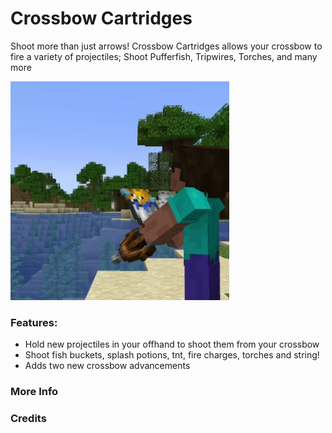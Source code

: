 # Crossbow Cartridges<!--$headerTitle--><!--$pmc:delete-->

Shoot more than just arrows! Crossbow Cartridges allows your crossbow to fire a variety of projectiles; Shoot Pufferfish, Tripwires, Torches, and many more <!--$pmc:headerSize-->

<img src="images/crossbow_cartridges.webp" alt="Crossbow Cartridges Example" width="350"/> <!--$localAssetToURL--> <!--$modrinth:replaceWithVideo--> <!--$pmc:delete-->

### Features:
- Hold new projectiles in your offhand to shoot them from your crossbow
- Shoot fish buckets, splash potions, tnt, fire charges, torches and string!
- Adds two new crossbow advancements

### More Info
<!--$youtubeLinkInsert-->

<!--$wikiLinkInsert-->

### Credits
 <!--$creditsInsert -->

<!--$footerInsert-->
